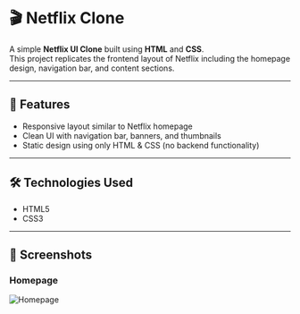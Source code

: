 # 🎬 Netflix Clone  

A simple **Netflix UI Clone** built using **HTML** and **CSS**.  
This project replicates the frontend layout of Netflix including the homepage design, navigation bar, and content sections.  

---

## 🚀 Features
- Responsive layout similar to Netflix homepage  
- Clean UI with navigation bar, banners, and thumbnails  
- Static design using only HTML & CSS (no backend functionality)  

---

## 🛠️ Technologies Used
- HTML5  
- CSS3  

---

## 📸 Screenshots  

### Homepage  
![Homepage](netflixshot.png)  




